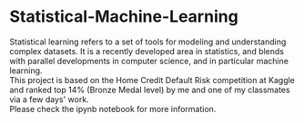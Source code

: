 # Statistical-Machine-Learning
Statistical learning refers to a set of tools for modeling and understanding complex datasets. It is a recently developed area in statistics, and blends with parallel developments in computer science, and in particular machine learning.  
This project is based on the Home Credit Default Risk competition at Kaggle and ranked top 14% (Bronze Medal level) by me and one of my classmates via a few days' work.  
Please check the ipynb notebook for more information.
